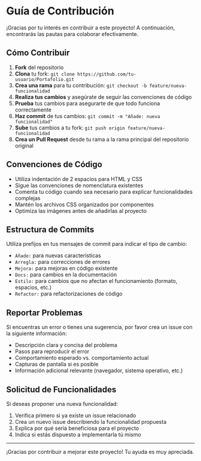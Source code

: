 # Guía de Contribución

¡Gracias por tu interés en contribuir a este proyecto! A continuación, encontrarás las pautas para colaborar efectivamente.

## Cómo Contribuir

1. **Fork** del repositorio
2. **Clona** tu fork: `git clone https://github.com/tu-usuario/Portafolio.git`
3. **Crea una rama** para tu contribución: `git checkout -b feature/nueva-funcionalidad`
4. **Realiza tus cambios** y asegúrate de seguir las convenciones de código
5. **Prueba** tus cambios para asegurarte de que todo funciona correctamente
6. **Haz commit** de tus cambios: `git commit -m "Añade: nueva funcionalidad"`
7. **Sube** tus cambios a tu fork: `git push origin feature/nueva-funcionalidad`
8. **Crea un Pull Request** desde tu rama a la rama principal del repositorio original

## Convenciones de Código

- Utiliza indentación de 2 espacios para HTML y CSS
- Sigue las convenciones de nomenclatura existentes
- Comenta tu código cuando sea necesario para explicar funcionalidades complejas
- Mantén los archivos CSS organizados por componentes
- Optimiza las imágenes antes de añadirlas al proyecto

## Estructura de Commits

Utiliza prefijos en tus mensajes de commit para indicar el tipo de cambio:

- `Añade:` para nuevas características
- `Arregla:` para correcciones de errores
- `Mejora:` para mejoras en código existente
- `Docs:` para cambios en la documentación
- `Estilo:` para cambios que no afectan el funcionamiento (formato, espacios, etc.)
- `Refactor:` para refactorizaciones de código

## Reportar Problemas

Si encuentras un error o tienes una sugerencia, por favor crea un issue con la siguiente información:

- Descripción clara y concisa del problema
- Pasos para reproducir el error
- Comportamiento esperado vs. comportamiento actual
- Capturas de pantalla si es posible
- Información adicional relevante (navegador, sistema operativo, etc.)

## Solicitud de Funcionalidades

Si deseas proponer una nueva funcionalidad:

1. Verifica primero si ya existe un issue relacionado
2. Crea un nuevo issue describiendo la funcionalidad propuesta
3. Explica por qué sería beneficiosa para el proyecto
4. Indica si estás dispuesto a implementarla tú mismo

---

¡Gracias por contribuir a mejorar este proyecto! Tu ayuda es muy apreciada.